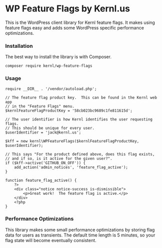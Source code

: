 WP Feature Flags by Kernl.us
============================

This is the WordPress client library for Kernl feature flags.  It makes using feature flags easy and adds some WordPress specific performance optimizations.

### Installation

The best way to install the library is with Composer.

    composer require kernl/wp-feature-flags


### Usage

    require __DIR__ . '/vendor/autoload.php';

    // The feature flag product key.  This can be found in the Kernl web app
    // in the "Feature Flags" menu.
    $kernlFeatureFlagProductKey = '58cb023bc9689c1fe811615d';

    // The user identifier is how Kernl identifies the user requesting flags.
    // This should be unique for every user.
    $userIdentifier = 'jack@kernl.us';

    $kff = new kernl\WPFeatureFlags($kernlFeatureFlagProductKey, $userIdentifier);

    // This says "For the product defined above, does this flag exists,
    // and if so, is it active for the given user?".
    if ($kff->active('GITHUB_ON_OFF')) {
        add_action('admin_notices', 'feature_flag_active');
    }

    function feature_flag_active() {
        ?>
        <div class="notice notice-success is-dismissible">
            <p>Great work!  The feature flag is active.</p>
        </div>
        <?php
    }

### Performance Optimizations

This library makes some small performance optimizations by storing flag data for users as transients.  The default time length is 5 minutes, so your flag state will become eventually consistent.